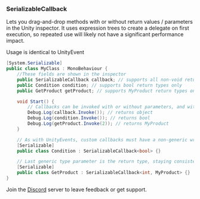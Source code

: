 ### SerializableCallback
Lets you drag-and-drop methods with or without return values / parameters in the Unity inspector.
It uses expression trees to create a delegate on first execution, so repeated use will likely not have a significant performance impact.

Usage is identical to UnityEvent

```csharp
[System.Serializable]
public class MyClass : MonoBehaviour {
    //These fields are shown in the inspector
    public SerializableCallback callback; // supports all non-void return types
    public Condition condition; // supports bool return types only
    public GetProduct getProduct; // supports MyProduct return types only

    void Start() {
        // Callbacks can be invoked with or without parameters, and with different types
        Debug.Log(callback.Invoke()); // returns object
        Debug.Log(condition.Invoke()); // returns bool
        Debug.Log(getProduct.Invoke(2)); // returns MyProduct
    }

    // As with UnityEvents, custom callbacks must have a non-generic wrapper class marked as [Serializable] in order to be serialized by Unity
    [Serializable]
    public class Condition : SerializableCallback<bool> {}

    // Last generic type parameter is the return type, staying consistent with System.Func
    [Serializable]
    public class GetProduct : SerializableCallback<int, MyProduct> {}
}
```

Join the [Discord](https://discord.gg/qgPrHv4 "Join Discord server") server to leave feedback or get support.